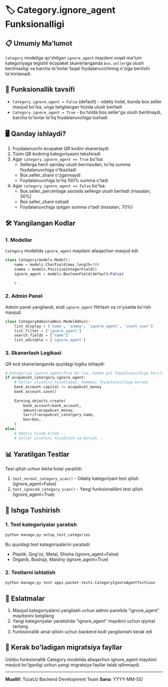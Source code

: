 # 🏷️ Category.ignore_agent Funksionalligi

## 📋 Umumiy Ma'lumot

`Category` modeliga qo'shilgan `ignore_agent` maydoni orqali ma'lum kategoriyaga tegishli ecopaket skanerlanganda `box.seller`ga ulush berilmasligi va barcha to'lovlar faqat foydalanuvchining o'ziga berilishi ta'minlanadi.

## 🔧 Funksionallik tavsifi

- `Category.ignore_agent = False` (default) - odatiy holat, bunda box.seller mavjud bo'lsa, unga belgilangan foizda ulush beriladi
- `Category.ignore_agent = True` - bu holda box.seller'ga ulush berilmaydi, barcha to'lovlar to'liq foydalanuvchiga tushadi

## 🖥️ Qanday ishlaydi?

1. Foydalanuvchi ecopaket QR kodini skanerlaydi
2. Tizim QR kodning kategoriyasini tekshiradi
3. Agar `category.ignore_agent == True` bo'lsa:
   - Sellerga hech qanday ulush bermasdan, to'liq summa foydalanuvchiga o'tkaziladi
   - Box.seller_share o'zgarmaydi
   - Foydalanuvchiga to'liq 100% summa o'tadi
4. Agar `category.ignore_agent == False` bo'lsa:
   - Box.seller_percentage asosida sellerga ulush beriladi (masalan, 30%)
   - Box.seller_share oshadi
   - Foydalanuvchiga qolgan summa o'tadi (masalan, 70%)

## 🛠️ Yangilangan Kodlar

### 1. Modellar

`Category` modelida `ignore_agent` maydoni allaqachon mavjud edi:

```python
class Category(models.Model):
    name = models.CharField(max_length=50)
    summa = models.PositiveIntegerField()
    ignore_agent = models.BooleanField(default=False)
    
    # ...
```

### 2. Admin Panel

Admin panel yangilandi, endi `ignore_agent` filtrlash va ro'yxatda ko'rish mavjud:

```python
class CategoryAdmin(admin.ModelAdmin):
    list_display = ('name', 'summa', 'ignore_agent', 'count_user')
    list_filter = ['ignore_agent']
    search_fields = ['name']
    list_editable = ['ignore_agent']
```

### 3. Skanerlash Logikasi

QR kod skanerlanganda quyidagi logika ishlaydi:

```python
# Kategoriya ignore_agent=True bo'lsa, hamma pul foydalanuvchiga beriladi
if ecopakcet_catergory.ignore_agent:
    # Seller ulushini hisoblamay, hammasi foydalanuvchiga boradi
    bank_account.capital += ecopakcet_money
    bank_account.save()
    
    Earning.objects.create(
        bank_account=bank_account,
        amount=ecopakcet_money,
        tarrif=ecopakcet_catergory.name,
        box=box,
    )
else:
    # Odatiy hisob-kitob...
    # Seller ulushini hisoblash va berish...
```

## 📊 Yaratilgan Testlar

Test qilish uchun ikkita holat yaratildi:

1. `test_normal_category_scan()` - Odatiy kategoriyani test qilish (ignore_agent=False)
2. `test_ignored_category_scan()` - Yangi funksionallikni test qilish (ignore_agent=True)

## 🚀 Ishga Tushirish

### 1. Test kategoriyalar yaratish

```bash
python manage.py setup_test_categories
```

Bu quyidagi test kategoriyalarini yaratadi:
- Plastik, Qog'oz, Metal, Shisha (ignore_agent=False)
- Organik, Boshqa, Maishiy (ignore_agent=True)

### 2. Testlarni ishlatish

```bash
python manage.py test apps.packet.tests.CategoryIgnoreAgentTestCase
```

## 📝 Eslatmalar

1. Mavjud kategoriyalarni yangilash uchun admin panelida "ignore_agent" maydonini belgilang
2. Yangi kategoriyalar yaratishda "ignore_agent" maydoni uchun qiymat tanlang
3. Funksionallik amal qilishi uchun backend kodi yangilanishi kerak edi

## 🔄 Kerak bo'ladigan migratsiya fayllar

Ushbu funksionallik Category modelida allaqachon ignore_agent maydoni mavjud bo'lganligi uchun yangi migratsiya fayllar talab qilinmaydi.

---

**Muallif:** TozaUz Backend Development Team
**Sana:** YYYY-MM-DD 